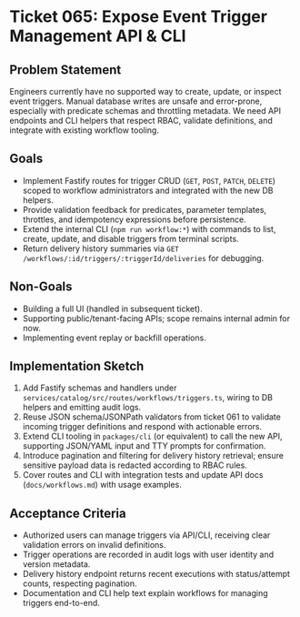 # Ticket 065: Expose Event Trigger Management API & CLI

## Problem Statement
Engineers currently have no supported way to create, update, or inspect event triggers. Manual database writes are unsafe and error-prone, especially with predicate schemas and throttling metadata. We need API endpoints and CLI helpers that respect RBAC, validate definitions, and integrate with existing workflow tooling.

## Goals
- Implement Fastify routes for trigger CRUD (`GET`, `POST`, `PATCH`, `DELETE`) scoped to workflow administrators and integrated with the new DB helpers.
- Provide validation feedback for predicates, parameter templates, throttles, and idempotency expressions before persistence.
- Extend the internal CLI (`npm run workflow:*`) with commands to list, create, update, and disable triggers from terminal scripts.
- Return delivery history summaries via `GET /workflows/:id/triggers/:triggerId/deliveries` for debugging.

## Non-Goals
- Building a full UI (handled in subsequent ticket).
- Supporting public/tenant-facing APIs; scope remains internal admin for now.
- Implementing event replay or backfill operations.

## Implementation Sketch
1. Add Fastify schemas and handlers under `services/catalog/src/routes/workflows/triggers.ts`, wiring to DB helpers and emitting audit logs.
2. Reuse JSON schema/JSONPath validators from ticket 061 to validate incoming trigger definitions and respond with actionable errors.
3. Extend CLI tooling in `packages/cli` (or equivalent) to call the new API, supporting JSON/YAML input and TTY prompts for confirmation.
4. Introduce pagination and filtering for delivery history retrieval; ensure sensitive payload data is redacted according to RBAC rules.
5. Cover routes and CLI with integration tests and update API docs (`docs/workflows.md`) with usage examples.

## Acceptance Criteria
- Authorized users can manage triggers via API/CLI, receiving clear validation errors on invalid definitions.
- Trigger operations are recorded in audit logs with user identity and version metadata.
- Delivery history endpoint returns recent executions with status/attempt counts, respecting pagination.
- Documentation and CLI help text explain workflows for managing triggers end-to-end.

